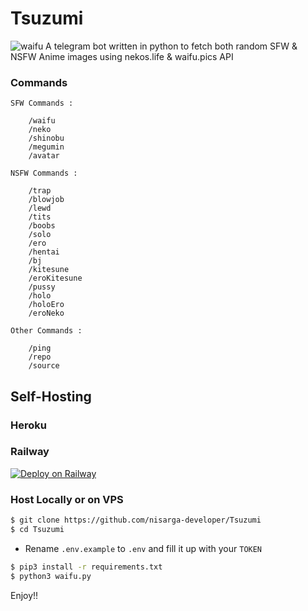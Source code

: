 # Tsuzumi
![waifu](https://i.waifu.pics/pfkhW0K.png)
A telegram bot written in python to fetch both random SFW & NSFW Anime images using nekos.life & waifu.pics API

### Commands
```
SFW Commands :

    /waifu
    /neko
    /shinobu
    /megumin
    /avatar

NSFW Commands :

    /trap
    /blowjob
    /lewd
    /tits
    /boobs
    /solo  
    /ero
    /hentai
    /bj
    /kitesune
    /eroKitesune
    /pussy
    /holo
    /holoEro
    /eroNeko

Other Commands :

    /ping
    /repo
    /source
```
## Self-Hosting

### Heroku

### Railway
[![Deploy on Railway](https://railway.app/button.svg)](https://railway.app/new/template/k17aiQ?referralCode=get-free-credit)

### Host Locally or on VPS

```sh
$ git clone https://github.com/nisarga-developer/Tsuzumi
$ cd Tsuzumi
```

* Rename `.env.example` to `.env` and fill it up with your `TOKEN`

```sh
$ pip3 install -r requirements.txt
$ python3 waifu.py
```
Enjoy!!
